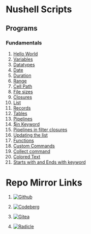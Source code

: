 # Nushell Scripts 

## Programs 

### Fundamentals

1. [Hello World](fundamentals/hello_world.nu)
2. [Variables](fundamentals/variables.nu)
3. [Datatypes](fundamentals/data_types.nu)
4. [Date](fundamentals/current_date.nu)
5. [Duration](fundamentals/duration_print.nu)
6. [Range](fundamentals/range.nu)
7. [Cell Path](fundamentals/cell_path.nu)
8. [File sizes](fundamentals/file_sizes.nu)
9. [Closures](fundamentals/closures.nu)
10. [List](fundamentals/list.nu)
11. [Records](fundamentals/record.nu)
12. [Tables](fundamentals/tables.nu)
13. [Pipelines](fundamentals/pipelines.nu)
14. [$in Keyword](fundamentals/in_keyword.nu)
15. [Pipelines in filter closures](fundamentals/pipelines_in_filter_closures.nu) 
16. [Updating the list](fundamentals/update_list.nu)
17. [Functions](fundamentals/functions.nu)
18. [Custom Commands](fundamentals/custome_commands.nu)
19. [Collect command](fundamentals/collect_command.nu)
20. [Colored Text](fundamentals/colored_text.nu)
21. [Starts with and Ends with keyword](fundamentals/starts_and_ends_with.nu)

# Repo Mirror Links 

1. [![Github](https://img.shields.io/badge/GitHub-181717.svg?style=for-the-badge&logo=GitHub&logoColor=white)](https://github.com/Vaishnav-Sabari-Girish/Nushell_Scripts)

2. [![Codeberg](https://img.shields.io/badge/Codeberg-2185D0.svg?style=for-the-badge&logo=Codeberg&logoColor=white)](https://codeberg.org/Vaishnav-Sabari-Girish/Nushell_Scripts)

3. [![Gitea](https://img.shields.io/badge/Gitea-609926.svg?style=for-the-badge&logo=Gitea&logoColor=white)](https://gitea.com/Vaishnav-Sabari-Girish/Nushell_Scripts)

4. [![Radicle](https://img.shields.io/badge/Radicle-7677CA.svg?style=for-the-badge&logo=Radicle&logoColor=white)](https://app.radicle.xyz/nodes/ash.radicle.garden/rad:z25HyfHiKF79wjVoT6v2TUJKmEW4B)
